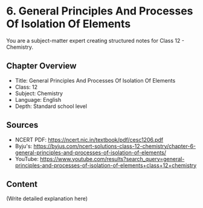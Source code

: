 # 6. General Principles And Processes Of Isolation Of Elements

You are a subject-matter expert creating structured notes for Class 12 - Chemistry.

## Chapter Overview
- Title: General Principles And Processes Of Isolation Of Elements
- Class: 12
- Subject: Chemistry
- Language: English
- Depth: Standard school level

## Sources
- NCERT PDF: https://ncert.nic.in/textbook/pdf/cesc1206.pdf
- Byju's: https://byjus.com/ncert-solutions-class-12-chemistry/chapter-6-general-principles-and-processes-of-isolation-of-elements/
- YouTube: https://www.youtube.com/results?search_query=general-principles-and-processes-of-isolation-of-elements+class+12+chemistry

## Content
(Write detailed explanation here)
